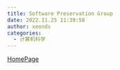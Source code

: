 ```yaml
---
title: Software Preservation Group
date: 2022.11.25 11:39:58
author: xeonds
categories:
  - 计算机科学
---
```

[HomePage](https://www.softwarepreservation.org/)